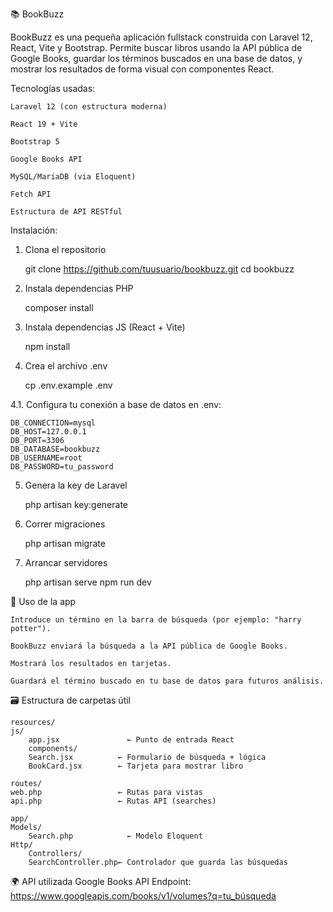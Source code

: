 📚 BookBuzz

BookBuzz es una pequeña aplicación fullstack construida con Laravel 12, React, Vite y Bootstrap. Permite buscar libros usando la API pública de Google Books, guardar los términos buscados en una base de datos, y mostrar los resultados de forma visual con componentes React.

Tecnologías usadas:

    Laravel 12 (con estructura moderna)

    React 19 + Vite

    Bootstrap 5

    Google Books API

    MySQL/MariaDB (via Eloquent)

    Fetch API

    Estructura de API RESTful
  
Instalación:
1. Clona el repositorio

    git clone https://github.com/tuusuario/bookbuzz.git
    cd bookbuzz

2. Instala dependencias PHP

    composer install

3. Instala dependencias JS (React + Vite)

    npm install

4. Crea el archivo .env

    cp .env.example .env

4.1. Configura tu conexión a base de datos en .env:

    DB_CONNECTION=mysql
    DB_HOST=127.0.0.1
    DB_PORT=3306
    DB_DATABASE=bookbuzz
    DB_USERNAME=root
    DB_PASSWORD=tu_password

5. Genera la key de Laravel

    php artisan key:generate

6. Correr migraciones

    php artisan migrate

7. Arrancar servidores

    php artisan serve
    npm run dev

🧪 Uso de la app

    Introduce un término en la barra de búsqueda (por ejemplo: "harry potter").

    BookBuzz enviará la búsqueda a la API pública de Google Books.

    Mostrará los resultados en tarjetas.

    Guardará el término buscado en tu base de datos para futuros análisis.

🗃 Estructura de carpetas útil

    resources/
    js/
        app.jsx               ← Punto de entrada React
        components/
        Search.jsx          ← Formulario de búsqueda + lógica
        BookCard.jsx        ← Tarjeta para mostrar libro

    routes/
    web.php                 ← Rutas para vistas
    api.php                 ← Rutas API (searches)

    app/
    Models/
        Search.php            ← Modelo Eloquent
    Http/
        Controllers/
        SearchController.php← Controlador que guarda las búsquedas

🌍 API utilizada
    Google Books API
    Endpoint: https://www.googleapis.com/books/v1/volumes?q=tu_búsqueda
